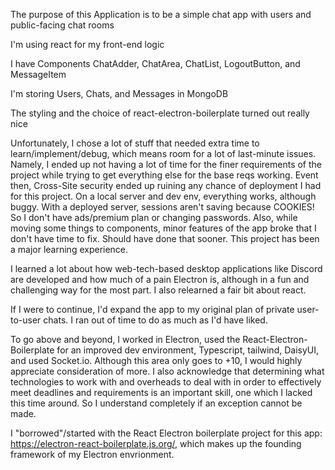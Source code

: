 The purpose of this Application is to be a simple chat app with users and public-facing chat rooms

I'm using react for my front-end logic

I have Components ChatAdder, ChatArea, ChatList, LogoutButton, and MessageItem

I'm storing Users, Chats, and Messages in MongoDB

The styling and the choice of react-electron-boilerplate turned out really nice

Unfortunately, I chose a lot of stuff that needed extra time to learn/implement/debug, which means room for a lot of last-minute issues. Namely, I ended up not having a lot of time for the finer requirements of the project while trying to get everything else for the base reqs working. Event then, Cross-Site security ended up ruining any chance of deployment I had for this project. On a local server and dev env, everything works, although buggy. With a deployed server, sessions aren't saving because COOKIES! So I don't have ads/premium plan or changing passwords. Also, while moving some things to components, minor features of the app broke that I don't have time to fix. Should have done that sooner. This project has been a major learning experience.

I learned a lot about how web-tech-based desktop applications like Discord are developed and how much of a pain Electron is, although in a fun and challenging way for the most part. I also relearned a fair bit about react.

If I were to continue, I'd expand the app to my original plan of private user-to-user chats. I ran out of time to do as much as I'd have liked.

To go above and beyond, I worked in Electron, used the React-Electron-Boilerplate for an improved dev environment, Typescript, tailwind, DaisyUI, and used Socket.io. Although this area only goes to +10, I would highly appreciate consideration of more. I also acknowledge that determining what technologies to work with and overheads to deal with in order to effectively meet deadlines and requirements is an important skill, one which I lacked this time around. So I understand completely if an exception cannot be made.

I "borrowed"/started with the React Electron boilerplate project for this app: https://electron-react-boilerplate.js.org/, which makes up the founding framework of my Electron envrionment.
